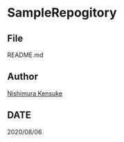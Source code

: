 SampleRepogitory
====

## File
README.md

## Author
[Nishimura Kensuke](https://github.com/eqs-nishimura)

## DATE
2020/08/06